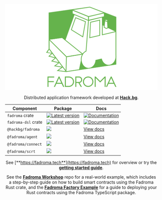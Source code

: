 <div align="center">

[![Fadroma](./banner.svg)](https://fadroma.tech)

Distributed application framework developed at [**Hack.bg**](https://hack.bg).

|Component|Package|Docs|
|-|-|-|
|`fadroma` crate|[![Latest version](https://img.shields.io/crates/v/fadroma.svg?color=%2365b34c&style=for-the-badge)](https://crates.io/crates/fadroma)|[![Documentation](https://img.shields.io/docsrs/fadroma/latest?color=%2365b34c&style=for-the-badge)](https://docs.rs/fadroma)|
|`fadroma-dsl` crate|[![Latest version](https://img.shields.io/crates/v/fadroma-dsl.svg?color=%2365b34c&style=for-the-badge)](https://crates.io/crates/fadroma-dsl)|[![Documentation](https://img.shields.io/docsrs/fadroma-dsl/latest?color=%2365b34c&style=for-the-badge)](https://docs.rs/fadroma-dsl)|
|`@hackbg/fadroma`|[![](https://img.shields.io/npm/v/@hackbg/fadroma?color=%2365b34c&style=for-the-badge)](https://www.npmjs.com/package/@hackbg/fadroma)|[View docs](https://fadroma.tech/ts/modules/_hackbg_fadroma.html)|
|`@fadroma/agent`|[![](https://img.shields.io/npm/v/@fadroma/agent?color=%2365b34c&style=for-the-badge)](https://www.npmjs.com/package/@fadroma/agent)|[View docs](https://fadroma.tech/ts/modules/_fadroma_agent.html)|
|`@fadroma/connect`|[![](https://img.shields.io/npm/v/@fadroma/scrt?color=%2365b34c&style=for-the-badge)](https://www.npmjs.com/package/@fadroma/scrt)|[View docs](https://fadroma.tech/ts/modules/_fadroma_connect.html)|
|`@fadroma/scrt`|[![](https://img.shields.io/npm/v/@fadroma/connect?color=%2365b34c&style=for-the-badge)](https://www.npmjs.com/package/@fadroma/connect)|[View docs](https://fadroma.tech/ts/modules/_fadroma_scrt.html)|

See [**https://fadroma.tech**](https://fadroma.tech) for overview or try the
[**getting started guide**](https://fadroma.tech/guide.html).

See the [**Fadroma Workshop**](https://github.com/hackbg/fadroma-workshop) repo
for a real-world example, which includes a step-by-step guide on how to build smart
contracts using the Fadroma Rust crate, and the [**Fadroma Factory Example**](https://fadroma.tech/factory.html)
for a guide to deploying your Rust contracts using the Fadroma TypeScript package.

</div>
